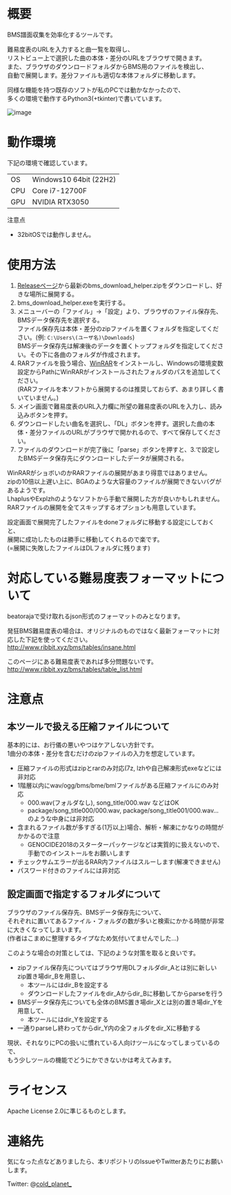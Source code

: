 # 概要
BMS譜面収集を効率化するツールです。

難易度表のURLを入力すると曲一覧を取得し、  
リストビュー上で選択した曲の本体・差分のURLをブラウザで開きます。  
また、ブラウザのダウンロードフォルダからBMS用のファイルを検出し、  
自動で展開します。差分ファイルも適切な本体フォルダに移動します。

同様な機能を持つ既存のソフトが私のPCでは動かなかったので、  
多くの環境で動作するPython3(+tkinter)で書いています。

![image](https://user-images.githubusercontent.com/61326119/202892884-aca2685c-ec6f-4165-9a9e-334b85d50be1.png)

# 動作環境
下記の環境で確認しています。

 <table>
    <tr>
      <td>OS</td>
      <td>Windows10 64bit (22H2)</td>
    </tr>
    <tr>
      <td>CPU</td>
      <td>Core i7-12700F</td>
    </tr>
    <tr>
      <td>GPU</td>
      <td>NVIDIA RTX3050</td>
    </tr>
 </table>

注意点
- 32bitOSでは動作しません。

# 使用方法
1. [Releaseページ](https://github.com/dj-kata/bms_download_helper/releases)から最新のbms_download_helper.zipをダウンロードし、好きな場所に展開する。
2. bms_download_helper.exeを実行する。
3. メニューバーの「ファイル」->「設定」より、ブラウザのファイル保存先、BMSデータ保存先を選択する。  
  ファイル保存先は本体・差分のzipファイルを置くフォルダを指定してください。(例: ```C:\Users\(ユーザ名)\Downloads```)  
  BMSデータ保存先は解凍後のデータを置くトップフォルダを指定してください。その下に各曲のフォルダが作成されます。
4. RARファイルを扱う場合、[WinRAR](https://www.rarlab.com)をインストールし、Windowsの環境変数設定からPathにWinRARがインストールされたフォルダのパスを追加してください。  
(RARファイルを本ソフトから展開するのは推奨しておらず、あまり詳しく書いていません。)
5. メイン画面で難易度表のURL入力欄に所望の難易度表のURLを入力し、読み込みボタンを押す。
6. ダウンロードしたい曲名を選択し、「DL」ボタンを押す。選択した曲の本体・差分ファイルのURLがブラウザで開かれるので、すべて保存してください。
7. ファイルのダウンロードが完了後に「parse」ボタンを押すと、3.で設定したBMSデータ保存先にダウンロードしたデータが展開される。

WinRARがショボいのかRARファイルの展開があまり得意ではありません。  
zipの10倍以上遅い上に、BGAのような大容量のファイルが展開できないバグがあるようです。  
LhaplusやExplzhのようなソフトから手動で展開した方が良いかもしれません。
RARファイルの展開を全てスキップするオプションも用意しています。

設定画面で展開完了したファイルをdoneフォルダに移動する設定にしておくと、  
展開に成功したものは勝手に移動してくれるので楽です。  
(=展開に失敗したファイルはDLフォルダに残ります)


# 対応している難易度表フォーマットについて
beatorajaで受け取れるjson形式のフォーマットのみとなります。

発狂BMS難易度表の場合は、オリジナルのものではなく最新フォーマットに対応した下記を使ってください。  
http://www.ribbit.xyz/bms/tables/insane.html

このページにある難易度表であれば多分問題ないです。  
http://www.ribbit.xyz/bms/tables/table_list.html

# 注意点
## 本ツールで扱える圧縮ファイルについて
基本的には、お行儀の悪いやつはケアしない方針です。  
1曲分の本体・差分を含むだけのzipファイルの入力を想定しています。

- 圧縮ファイルの形式はzipとrarのみ対応(7z, lzhや自己解凍形式exeなどには非対応
- 1階層以内にwav/ogg/bms/bme/bmlファイルがある圧縮ファイルにのみ対応
  - 000.wav(フォルダなし), song_title/000.wav などはOK
  - package/song_title000/000.wav, package/song_title001/000.wav…のような中身には非対応
- 含まれるファイル数が多すぎる(1万以上)場合、解析・解凍にかなりの時間がかかるので注意
  - GENOCIDE2018のスターターパッケージなどは実質的に扱えないので、手動でのインストールをお願いします
- チェックサムエラーが出るRAR内ファイルはスルーします(解凍できません)
- パスワード付きのファイルには非対応

## 設定画面で指定するフォルダについて
ブラウザのファイル保存先、BMSデータ保存先について、  
それぞれに置いてあるファイル・フォルダの数が多いと検索にかかる時間が非常に大きくなってしまいます。  
(作者はこまめに整理するタイプなため気付いてませんでした…)

このような場合の対策としては、下記のような対策を取ると良いです。
- zipファイル保存先についてはブラウザ用DLフォルダdir_Aとは別に新しいzip置き場dir_Bを用意し、
  - 本ツールにはdir_Bを設定する
  - ダウンロードしたファイルをdir_Aからdir_Bに移動してからparseを行う
- BMSデータ保存先についても全体のBMS置き場dir_Xとは別の置き場dir_Yを用意して、
  - 本ツールにはdir_Yを設定する
- 一通りparseし終わってからdir_Y内の全フォルダをdir_Xに移動する

現状、それなりにPCの扱いに慣れている人向けツールになってしまっているので、  
もう少しツールの機能でどうにかできないかは考えてみます。

# ライセンス
Apache License 2.0に準じるものとします。

# 連絡先
気になった点などありましたら、本リポジトリのIssueやTwitterあたりにお願いします。

Twitter: @[cold_planet_](https://twitter.com/cold_planet_)
